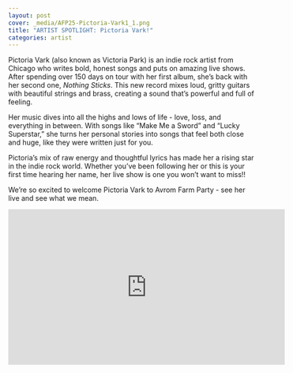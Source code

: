 ```yaml
---
layout: post
cover: _media/AFP25-Pictoria-Vark1_1.png
title: "ARTIST SPOTLIGHT: Pictoria Vark!"
categories: artist
---
```

Pictoria Vark (also known as Victoria Park) is an indie rock artist from Chicago who writes bold, honest songs and puts on amazing live shows. After spending over 150 days on tour with her first album, she’s back with her second one, _Nothing Sticks_. This new record mixes loud, gritty guitars with beautiful strings and brass, creating a sound that’s powerful and full of feeling.

Her music dives into all the highs and lows of life - love, loss, and everything in between. With songs like “Make Me a Sword” and “Lucky Superstar,” she turns her personal stories into songs that feel both close and huge, like they were written just for you.

Pictoria’s mix of raw energy and thoughtful lyrics has made her a rising star in the indie rock world. Whether you’ve been following her or this is your first time hearing her name, her live show is one you won’t want to miss!!

We’re so excited to welcome Pictoria Vark to Avrom Farm Party - see her live and see what we mean.

<iframe width="560" height="315" src="https://www.youtube.com/embed/mKPbRrp9MdQ?si=K5kth2CyzWHSToOd" title="YouTube video player" frameborder="0" allow="accelerometer; autoplay; clipboard-write; encrypted-media; gyroscope; picture-in-picture; web-share" referrerpolicy="strict-origin-when-cross-origin" allowfullscreen></iframe>
